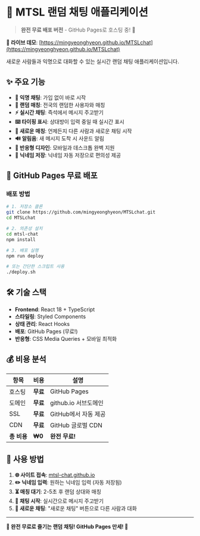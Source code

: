 # 🎯 MTSL 랜덤 채팅 애플리케이션

> **완전 무료 배포 버전** - GitHub Pages로 호스팅 중! 🚀

**🔗 라이브 데모**: [https://mingyeonghyeon.github.io/MTSLchat](https://mingyeonghyeon.github.io/MTSLchat)

새로운 사람들과 익명으로 대화할 수 있는 실시간 랜덤 채팅 애플리케이션입니다.

## ✨ 주요 기능

- **💬 익명 채팅**: 가입 없이 바로 시작
- **🎲 랜덤 매칭**: 전국의 랜덤한 사용자와 매칭
- **⚡ 실시간 채팅**: 즉석에서 메시지 주고받기
- **⌨️ 타이핑 표시**: 상대방이 입력 중일 때 실시간 표시
- **🔄 새로운 매칭**: 언제든지 다른 사람과 새로운 채팅 시작
- **🔊 알림음**: 새 메시지 도착 시 사운드 알림
- **📱 반응형 디자인**: 모바일과 데스크톱 완벽 지원
- **💾 닉네임 저장**: 닉네임 자동 저장으로 편의성 제공

## 🚀 GitHub Pages 무료 배포

### 배포 방법

```bash
# 1. 저장소 클론
git clone https://github.com/mingyeonghyeon/MTSLchat.git
cd MTSLchat

# 2. 의존성 설치
cd mtsl-chat
npm install

# 3. 배포 실행
npm run deploy

# 또는 간단한 스크립트 사용
./deploy.sh
```

## 🛠️ 기술 스택

- **Frontend**: React 18 + TypeScript
- **스타일링**: Styled Components
- **상태 관리**: React Hooks
- **배포**: GitHub Pages (무료!)
- **반응형**: CSS Media Queries + 모바일 최적화

## 💰 비용 분석

| 항목 | 비용 | 설명 |
|------|------|------|
| 호스팅 | **무료** | GitHub Pages |
| 도메인 | **무료** | github.io 서브도메인 |
| SSL | **무료** | GitHub에서 자동 제공 |
| CDN | **무료** | GitHub 글로벌 CDN |
| **총 비용** | **₩0** | **완전 무료!** |

## 📱 사용 방법

1. **🌐 사이트 접속**: [mtsl-chat.github.io](https://mingyeonghyeon.github.io/MTSLchat)
2. **✏️ 닉네임 입력**: 원하는 닉네임 입력 (자동 저장됨)
3. **⏳ 매칭 대기**: 2-5초 후 랜덤 상대와 매칭
4. **💬 채팅 시작**: 실시간으로 메시지 주고받기
5. **🔄 새로운 채팅**: "새로운 채팅" 버튼으로 다른 사람과 대화

---

**💫 완전 무료로 즐기는 랜덤 채팅! GitHub Pages 만세! 🎉**
